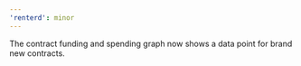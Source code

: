 ```yaml
---
'renterd': minor
---
```


The contract funding and spending graph now shows a data point for brand new contracts.
